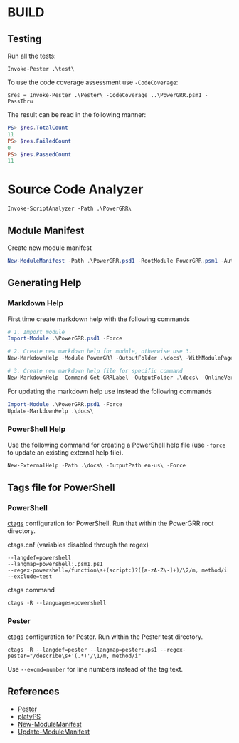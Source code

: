 # BUILD

## Testing

Run all the tests:

`Invoke-Pester .\test\`

To use the code coverage assessment use `-CodeCoverage`:

`$res = Invoke-Pester .\Pester\ -CodeCoverage ..\PowerGRR.psm1 -PassThru`

The result can be read in the following manner:

``` powershell
PS> $res.TotalCount
11
PS> $res.FailedCount
0
PS> $res.PassedCount
11
```

# Source Code Analyzer

`Invoke-ScriptAnalyzer -Path .\PowerGRR\`

## Module Manifest
Create new module manifest

``` powershell
New-ModuleManifest -Path .\PowerGRR.psd1 -RootModule PowerGRR.psm1 -Author "Swisscom (Schweiz) AG" -CompanyName 'Swisscom (Schweiz) AG' -ModuleVersion '0.1.0'
```

## Generating Help

### Markdown Help
First time create markdown help with the following commands

``` powershell
# 1. Import module
Import-Module .\PowerGRR.psd1 -Force

# 2. Create new markdown help for module, otherwise use 3.
New-MarkdownHelp -Module PowerGRR -OutputFolder .\docs\ -WithModulePage -Force -HelpVersion "1.0.0.0"

# 3. Create new markdown help file for specific command
New-MarkdownHelp -Command Get-GRRLabel -OutputFolder .\docs\ -OnlineVersionUrl "https://github.com/swisscom/powergrr/docs/Get-GRRLabel.md" 
```

For updating the markdown help use instead the following commands

``` powershell
Import-Module .\PowerGRR.psd1 -Force
Update-MarkdownHelp .\docs\
```

### PowerShell Help
Use the following command for creating a PowerShell help file (use `-force` to
update an existing external help file).

``` powershell
New-ExternalHelp -Path .\docs\ -OutputPath en-us\ -Force
```

## Tags file for PowerShell

### PowerShell
[ctags](http://ctags.sourceforge.net/ctags.html) configuration for PowerShell.
Run that within the PowerGRR root directory.

ctags.cnf (variables disabled through the regex)

```
--langdef=powershell
--langmap=powershell:.psm1.ps1
--regex-powershell=/function\s+(script:)?([a-zA-Z\-]+)/\2/m, method/i
--exclude=test
```

ctags command


```
ctags -R --languages=powershell
```

### Pester

[ctags](http://ctags.sourceforge.net/ctags.html) configuration for Pester. Run
within the Pester test directory.

```
ctags -R --langdef=pester --langmap=pester:.ps1 --regex-pester="/describe\s+'(.*)'/\1/m, method/i"
```

Use `--excmd=number` for line numbers instead of the tag text.

## References
* [Pester](https://github.com/pester/Pester)
* [platyPS](https://github.com/PowerShell/platyPS)
* [New-ModuleManifest](https://msdn.microsoft.com/en-us/powershell/reference/5.1/microsoft.powershell.core/new-modulemanifest)
* [Update-ModuleManifest](https://msdn.microsoft.com/powershell/reference/5.1/PowerShellGet/Update-ModuleManifest)
